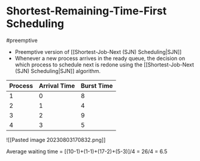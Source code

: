 # Shortest-Remaining-Time-First Scheduling

#preemptive

- Preemptive version of [[Shortest-Job-Next (SJN) Scheduling|SJN]]
- Whenever a new process arrives in the ready queue, the decision on which process to schedule next is redone using the [[Shortest-Job-Next (SJN) Scheduling|SJN]] algorithm.

|Process|Arrival Time|Burst Time|
|-|-|-|
|1|0|8|
|2|1|4|
|3|2|9|
|4|3|5|

![[Pasted image 20230803170832.png]]

Average waiting time = \[(10-1)+(1-1)+(17-2)+(5-3)\]/4 = 26/4 = 6.5

